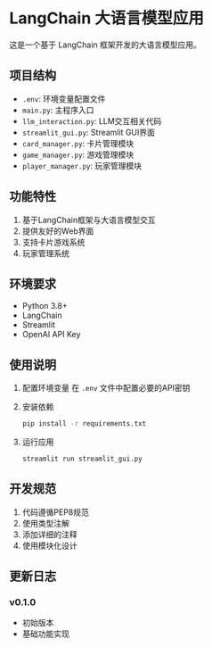 # LangChain 大语言模型应用

这是一个基于 LangChain 框架开发的大语言模型应用。

## 项目结构

- `.env`: 环境变量配置文件
- `main.py`: 主程序入口
- `llm_interaction.py`: LLM交互相关代码
- `streamlit_gui.py`: Streamlit GUI界面
- `card_manager.py`: 卡片管理模块
- `game_manager.py`: 游戏管理模块
- `player_manager.py`: 玩家管理模块

## 功能特性

1. 基于LangChain框架与大语言模型交互
2. 提供友好的Web界面
3. 支持卡片游戏系统
4. 玩家管理系统

## 环境要求

- Python 3.8+
- LangChain
- Streamlit
- OpenAI API Key

## 使用说明

1. 配置环境变量
   在 `.env` 文件中配置必要的API密钥

2. 安装依赖
   ```bash
   pip install -r requirements.txt
   ```

3. 运行应用
   ```bash
   streamlit run streamlit_gui.py
   ```

## 开发规范

1. 代码遵循PEP8规范
2. 使用类型注解
3. 添加详细的注释
4. 使用模块化设计

## 更新日志

### v0.1.0
- 初始版本
- 基础功能实现
